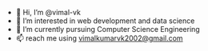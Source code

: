 - 👋 Hi, I’m @vimal-vk
- 👀 I’m interested in web development and data science
- 🌱 I’m currently pursuing Computer Science Engineering
- 📫 reach me using vimalkumarvk2002@gmail.com
